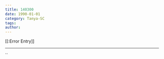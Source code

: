 ```yaml
---
title: 140300
date: 1990-01-01
category: Tanya-SC
tags: 
author: 
---
```


[[:Error Entry]]

---



``
